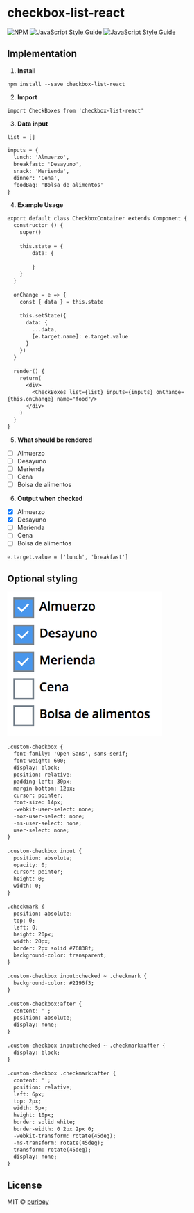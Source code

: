 # checkbox-list-react

> 

[![NPM](https://img.shields.io/npm/v/react-checkboxes.svg)](https://www.npmjs.com/package/react-checkboxes) [![JavaScript Style Guide](https://img.shields.io/badge/code_style-standard-brightgreen.svg)](https://standardjs.com)
[![JavaScript Style Guide](https://img.shields.io/npm/l/checkbox-list-react.svg?style=flat)](https://opensource.org/licenses/MIT)

## Implementation
1. **Install**
```
npm install --save checkbox-list-react
```

2. **Import**
```
import CheckBoxes from 'checkbox-list-react'
```

3. **Data input**
```
list = []
```
```
inputs = {
  lunch: 'Almuerzo',
  breakfast: 'Desayuno',
  snack: 'Merienda',
  dinner: 'Cena',
  foodBag: 'Bolsa de alimentos'
}
```

4. **Example Usage**

```
export default class CheckboxContainer extends Component {
  constructor () {
    super()

    this.state = {
        data: {

        }
    }
  }

  onChange = e => {
    const { data } = this.state

    this.setState({
      data: {
        ...data,
        [e.target.name]: e.target.value
      }
    })
  }

  render() {
    return(
      <div>
        <CheckBoxes list={list} inputs={inputs} onChange={this.onChange} name="food"/>
      </div>
    )
  }
}
```
5. **What should be rendered**

- [ ] Almuerzo
- [ ] Desayuno
- [ ] Merienda
- [ ] Cena
- [ ] Bolsa de alimentos

6. **Output when checked**

- [x] Almuerzo
- [x] Desayuno
- [ ] Merienda
- [ ] Cena
- [ ] Bolsa de alimentos

```
e.target.value = ['lunch', 'breakfast']
```

## Optional styling
![image](StyledCheckBoxes.png)
```
.custom-checkbox {
  font-family: 'Open Sans', sans-serif;
  font-weight: 600;
  display: block;
  position: relative;
  padding-left: 30px;
  margin-bottom: 12px;
  cursor: pointer;
  font-size: 14px;
  -webkit-user-select: none;
  -moz-user-select: none;
  -ms-user-select: none;
  user-select: none;
}

.custom-checkbox input {
  position: absolute;
  opacity: 0;
  cursor: pointer;
  height: 0;
  width: 0;
}

.checkmark {
  position: absolute;
  top: 0;
  left: 0;
  height: 20px;
  width: 20px;
  border: 2px solid #76838f;
  background-color: transparent;
}

.custom-checkbox input:checked ~ .checkmark {
  background-color: #2196f3;
}

.custom-checkbox:after {
  content: '';
  position: absolute;
  display: none;
}

.custom-checkbox input:checked ~ .checkmark:after {
  display: block;
}

.custom-checkbox .checkmark:after {
  content: '';
  position: relative;
  left: 6px;
  top: 2px;
  width: 5px;
  height: 10px;
  border: solid white;
  border-width: 0 2px 2px 0;
  -webkit-transform: rotate(45deg);
  -ms-transform: rotate(45deg);
  transform: rotate(45deg);
  display: none;
}

```

## License

MIT © [puribey](https://github.com/puribey)

